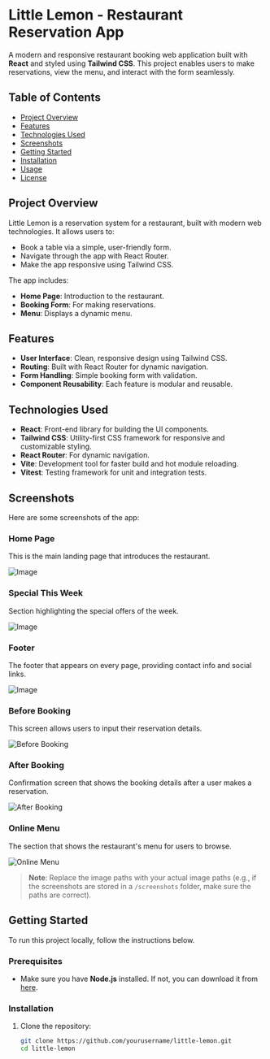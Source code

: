 ﻿# Little Lemon - Restaurant Reservation App

A modern and responsive restaurant booking web application built with **React** and styled using **Tailwind CSS**. This project enables users to make reservations, view the menu, and interact with the form seamlessly.

## Table of Contents
- [Project Overview](#project-overview)
- [Features](#features)
- [Technologies Used](#technologies-used)
- [Screenshots](#screenshots)
- [Getting Started](#getting-started)
- [Installation](#installation)
- [Usage](#usage)
- [License](#license)

## Project Overview

Little Lemon is a reservation system for a restaurant, built with modern web technologies. It allows users to:
- Book a table via a simple, user-friendly form.
- Navigate through the app with React Router.
- Make the app responsive using Tailwind CSS.
  
The app includes:
- **Home Page**: Introduction to the restaurant.
- **Booking Form**: For making reservations.
- **Menu**: Displays a dynamic menu.

## Features

- **User Interface**: Clean, responsive design using Tailwind CSS.
- **Routing**: Built with React Router for dynamic navigation.
- **Form Handling**: Simple booking form with validation.
- **Component Reusability**: Each feature is modular and reusable.

## Technologies Used

- **React**: Front-end library for building the UI components.
- **Tailwind CSS**: Utility-first CSS framework for responsive and customizable styling.
- **React Router**: For dynamic navigation.
- **Vite**: Development tool for faster build and hot module reloading.
- **Vitest**: Testing framework for unit and integration tests.

## Screenshots

Here are some screenshots of the app:

### Home Page
This is the main landing page that introduces the restaurant.

![Image](https://github.com/user-attachments/assets/e8298b32-9a97-41f2-9437-14384dfaada6)

### Special This Week
Section highlighting the special offers of the week.

![Image](https://github.com/user-attachments/assets/ace2bde9-6e25-4fcb-9c44-2ee1bf3ada55)

### Footer
The footer that appears on every page, providing contact info and social links.

![Image](https://github.com/user-attachments/assets/07c20baa-956f-42e1-a0fb-7ea923047885)

### Before Booking
This screen allows users to input their reservation details.

![Before Booking](./screenshots/before-booking.png)

### After Booking
Confirmation screen that shows the booking details after a user makes a reservation.

![After Booking](./screenshots/after-booking.png)

### Online Menu
The section that shows the restaurant's menu for users to browse.

![Online Menu](./screenshots/online-menu.png)

> **Note**: Replace the image paths with your actual image paths (e.g., if the screenshots are stored in a `/screenshots` folder, make sure the paths are correct).

## Getting Started

To run this project locally, follow the instructions below.

### Prerequisites

- Make sure you have **Node.js** installed. If not, you can download it from [here](https://nodejs.org/).

### Installation

1. Clone the repository:
   ```bash
   git clone https://github.com/yourusername/little-lemon.git
   cd little-lemon

